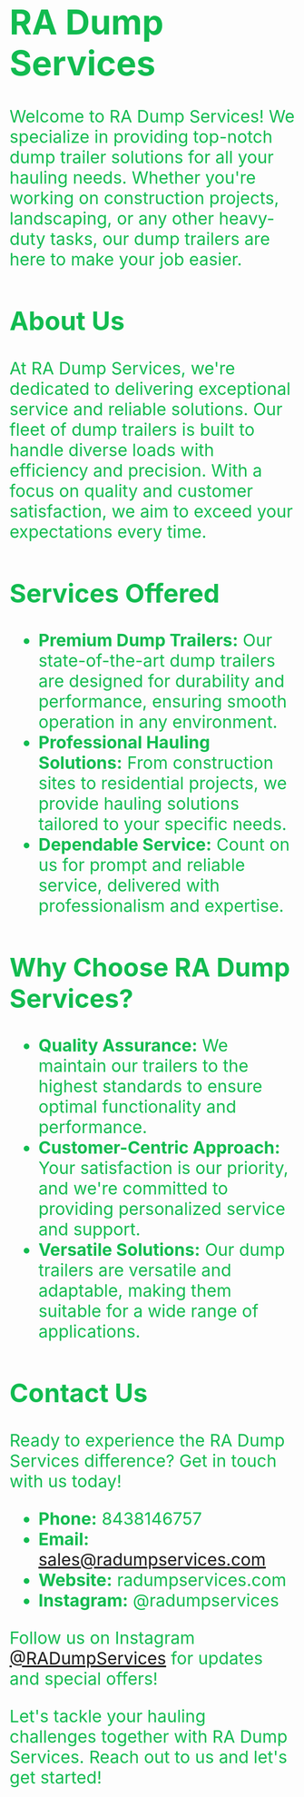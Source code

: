 <name>

# RA Dump Services

Welcome to RA Dump Services! We specialize in providing top-notch dump trailer solutions for all your hauling needs. Whether you're working on construction projects, landscaping, or any other heavy-duty tasks, our dump trailers are here to make your job easier.

## About Us

At RA Dump Services, we're dedicated to delivering exceptional service and reliable solutions. Our fleet of dump trailers is built to handle diverse loads with efficiency and precision. With a focus on quality and customer satisfaction, we aim to exceed your expectations every time.

## Services Offered

- **Premium Dump Trailers:** Our state-of-the-art dump trailers are designed for durability and performance, ensuring smooth operation in any environment.
- **Professional Hauling Solutions:** From construction sites to residential projects, we provide hauling solutions tailored to your specific needs.
- **Dependable Service:** Count on us for prompt and reliable service, delivered with professionalism and expertise.

## Why Choose RA Dump Services?

- **Quality Assurance:** We maintain our trailers to the highest standards to ensure optimal functionality and performance.
- **Customer-Centric Approach:** Your satisfaction is our priority, and we're committed to providing personalized service and support.
- **Versatile Solutions:** Our dump trailers are versatile and adaptable, making them suitable for a wide range of applications.

## Contact Us

Ready to experience the RA Dump Services difference? Get in touch with us today!

- **Phone:** 8438146757
- **Email:** sales@radumpservices.com
- **Website:** radumpservices.com
- **Instagram:** @radumpservices

Follow us on Instagram [@RADumpServices](https://www.instagram.com/RADumpServices/) for updates and special offers!

Let's tackle your hauling challenges together with RA Dump Services. Reach out to us and let's get started!


<style> name{

  color: rgb(18, 187, 80);
  font-size: 30px;} </
  
  style>
  